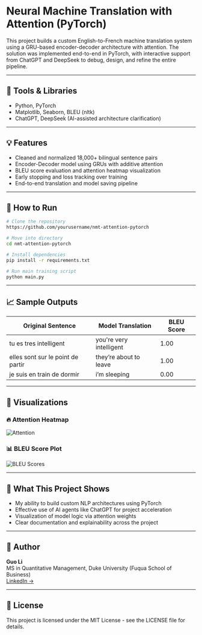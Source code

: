 # Neural Machine Translation with Attention (PyTorch)

This project builds a custom English-to-French machine translation system using a GRU-based encoder-decoder architecture with attention. The solution was implemented end-to-end in PyTorch, with interactive support from ChatGPT and DeepSeek to debug, design, and refine the entire pipeline.

---

## 🔧 Tools & Libraries
- Python, PyTorch
- Matplotlib, Seaborn, BLEU (nltk)
- ChatGPT, DeepSeek (AI-assisted architecture clarification)

---

## 💡 Features
- Cleaned and normalized 18,000+ bilingual sentence pairs
- Encoder-Decoder model using GRUs with additive attention
- BLEU score evaluation and attention heatmap visualization
- Early stopping and loss tracking over training
- End-to-end translation and model saving pipeline

---

## 🚀 How to Run
```bash
# Clone the repository
https://github.com/yourusername/nmt-attention-pytorch

# Move into directory
cd nmt-attention-pytorch

# Install dependencies
pip install -r requirements.txt

# Run main training script
python main.py
```

---

## 📈 Sample Outputs
| Original Sentence               | Model Translation         | BLEU Score |
|--------------------------------|----------------------------|------------|
| tu es tres intelligent         | you're very intelligent    | 1.00       |
| elles sont sur le point de partir | they’re about to leave   | 1.00       |
| je suis en train de dormir     | i’m sleeping               | 0.00       |

---

## 🎯 Visualizations
### 🔥 Attention Heatmap
![Attention](visualizations/attention_sample.png)

### 📊 BLEU Score Plot
![BLEU Scores](visualizations/bleu_scores.png)

---

## 🧠 What This Project Shows
- My ability to build custom NLP architectures using PyTorch
- Effective use of AI agents like ChatGPT for project acceleration
- Visualization of model logic via attention weights
- Clear documentation and explainability across the project

---

## 👤 Author
**Guo Li**  
MS in Quantitative Management, Duke University (Fuqua School of Business)  
[LinkedIn →](https://www.linkedin.com/in/gl200)

---

## 📜 License
This project is licensed under the MIT License - see the LICENSE file for details.
